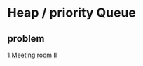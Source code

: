 # Heap / priority Queue
## problem
1.[Meeting room II](https://github.com/Iris-Song/algorithm/blob/main/Heap/Meeting%20room%20II.ipynb)